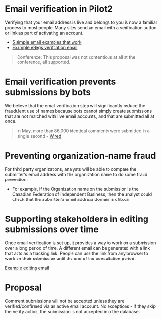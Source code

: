 Email verification in Pilot2
=====

Verifying that your email address is live and belongs to you is now a familiar process to most people. Many sites send an email with a verification button or link as part of activating an account. 

* [5 simple email examples that work](http://vertdigital.com/blog/confirmation-emails-5-simple-examples-that-work/)
* [Example eRegs verifcation email](https://vation-ca.github.io/p2protos/p2ex-email-en.html)

>Conference: This proposal was not contentious at all at the conference, all supported. 

# Email verification prevents submissions by bots 

We believe that the email verification step will significantly reduce the fraudulent use of names because bots cannot simply create submissions that are not matched with live email accounts, and that are submitted all at once. 

> In May, more than 86,000 identical comments were submitted in a single second - [Wired](https://www.wired.com/story/fcc-net-neutrality-comment-analysis-fake-emails/)

# Preventing organization-name fraud 

For third party organizations, analysts will be able to compare the submitter’s email address with the organization name to do some fraud prevention. 

* For example, if the Organization name on the submission is the Canadian Federation of Independent Business, then the analyst could check that the submitter’s email address domain is cfib.ca 

# Supporting stakeholders in editing submissions over time

Once email verification is set up, it provides a way to work on a submission over a long period of time. A different email can be generated with a link that acts as a tracking link. People can use the link from any browser to work on their submission until the end of the consultation period. 

[Example editing email](https://vation-ca.github.io/p2protos/p2track-email-en.html)

# Proposal 

Comment submissions will not be accepted unless they are verified/confirmed via an active email account. No exceptions - if they skip the verify action, the submission is not accepted into the database. 

